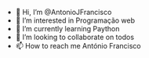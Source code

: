 - 👋 Hi, I’m @AntonioJFrancisco
- 👀 I’m interested in Programação web
- 🌱 I’m currently learning Paython
- 💞️ I’m looking to collaborate on todos
- 📫 How to reach me António Francisco

<!---
AntonioJFrancisco/AntonioJFrancisco is a ✨ special ✨ repository because its `README.md` (this file) appears on your GitHub profile.
You can click the Preview link to take a look at your changes.
--->
